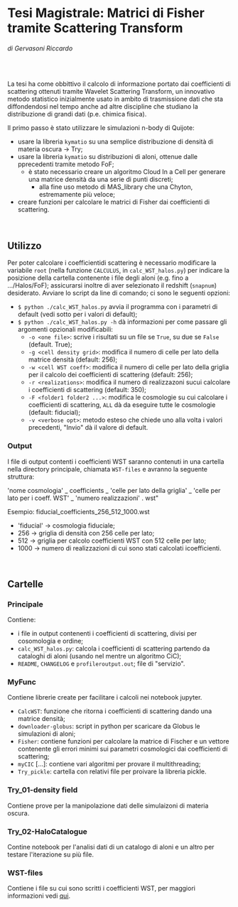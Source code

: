 # Tesi Magistrale: Matrici di Fisher tramite Scattering Transform

###### di Gervasoni Riccardo

</br>

La tesi ha come obbittivo il calcolo di informazione portato dai coefficienti di scattering ottenuti tramite Wavelet Scattering Transform, un innovativo metodo statistico inizialmente usato in ambito di trasmissione dati che sta diffondendosi nel tempo anche ad altre discipline che studiano la distribuzione di grandi dati (p.e. chimica fisica).

Il primo passo è stato utilizzare le simulazioni n-body di Quijote:

- usare la libreria `kymatio` su una semplice distribuzione di densità di materia oscura -> Try;
- usare la libreria `kymatio` su distribuzioni di aloni, ottenue dalle pprecedenti tramite metodo FoF;
  - è stato necessario creare un algoritmo Cloud In a Cell per generare una matrice densità da una serie di punti discreti;
    - alla fine uso metodo di MAS_library che una Chyton, estremamente più veloce;
- creare funzioni per calcolare le matrici di Fisher dai coefficienti di scattering.

</br>

## Utilizzo

Per poter calcolare i coefficientidi scattering è necessario modificare la variabile `root` (nella funzione `CALCULUS`, in `calc_WST_halos.py`) per indicare la posizione della cartella contenente i file degli aloni (e.g. fino a .../Halos/FoF); assicurarsi inoltre di aver selezionato il redshift (`snapnum`) desiderato.
Avviare lo script da line di comando; ci sono le seguenti opzioni:

- ```$ python ./calc_WST_halos.py``` avvia il programma con i parametri di default (vedi sotto per i valori di default);
- ```$ python ./calc_WST_halos.py -h``` dà informazioni per come passare gli argomenti opzionali modificabili:
  - ```-o <one file>```: scrive i risultati su un file se `True`, su due se `False` (default. True);
  - ```-g <cell density grid>```: modifica il numero di celle per lato della matrice densità (default: 256);
  - ```-w <cell WST coeff>```: modifica il numero di celle per lato della griglia per il calcolo dei coefficienti di scattering (default: 256);
  - ```-r <realizations>```: modifica il numero di realizzazoni sucui calcolare i coefficienti di scattering  (default: 350);
  - ```-F <folder1 folder2 ...>```: modifica le cosmologie su cui calcolare i coefficienti di scattering, ```ALL``` dà da eseguire tutte le cosmologie (default: fiducial);
  - ```-v <verbose opt>```: metodo esteso che chiede uno alla volta i valori precedenti, "Invio" dà il valore di default.

### Output

I file di output contenti i coefficienti WST saranno contenuti in una cartella nella directory principale, chiamata `WST-files` e avranno la seguente struttura:

'nome cosmologia' _ coefficients _ 'celle per lato della griglia' _ 'celle per lato per i coeff. WST' _ 'numero realizzazioni' . wst"

Esempio: fiducial_coefficients_256_512_1000.wst

- 'fiducial' -> cosmologia fiduciale;
- 256 -> griglia di densità con 256 celle per lato;
- 512 -> griglia per calcolo coefficienti WST con 512 celle per lato;
- 1000 -> numero di realizzazioni di cui sono stati calcolati  icoefficienti.

</br>

## Cartelle

### Principale

Contiene:

- i file in output contenenti i coefficienti di scattering, divisi per cosomologia e ordine;
- `calc_WST_halos.py`: calcola i coefficienti di scattering partendo da cataloghi di aloni (usando nel mentre un algoritmo CiC);
- `README`, `CHANGELOG` e `profileroutput.out`; file di "servizio".

### MyFunc

Contiene librerie create per facilitare i calcoli nei notebook jupyter.

- `CalcWST`: funzione che ritorna i coefficienti di scattering dando una matrice densità;
- `downloader-globus`: script in python per scaricare da Globus le simulazioni di aloni;
- `Fisher`: contiene funzioni per calcolare la matrice di Fischer e un vettore contenente gli errori minimi sui parametri cosmologici dai coefficienti di scattering;
- `myCIC` [...]: contiene vari algoritmi per provare il multithreading;
- `Try_pickle`: cartella con relativi file per proivare la libreria pickle.

### Try_01-density field

Contiene prove per la manipolazione dati delle simulaizoni di materia oscura.

### Try_02-HaloCatalogue

Contine notebook per l'analisi dati di un catalogo di aloni e un altro per testare l'iterazione su più file.

### WST-files

Contiene i file su cui sono scritti i coefficienti WST, per maggiori informazioni vedi [qui](#output).
